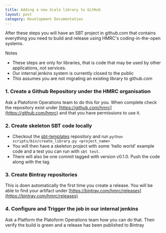 ```yaml
---
title: Adding a new Scala library to GitHub
layout: post
category: Development Documentation
---
```


After these steps you will have an SBT project in github.com that contains everything you need to build and release
using HMRC's coding-in-the-open systems.

Notes

+ These steps are only for libraries, that is code that may be used by other applications, not services.
+ Our internal jenkins system is currently closed to the public
+ This assumes you are not migrating an existing library to github.com

### 1. Create a Github Repository under the HMRC organisation

Ask a Platoform Operations team to do this for you. When complete check the repository exist under [https://github.com/hmrc](https://github.com/hmrc) and that you have permissions to use it.

### 2. Create skeleton SBT code locally

+ Checkout the [sbt-templates](https://github.com/hmrc/sbt-templates) repository and run `python scripts/bin/create_library.py <project_name>`
+ You will then have a skeleton project with some 'hello world' example code and a test you can run with `sbt test`.
+ There will also be one commit tagged with version v0.1.0. Push the code along with the tag.

### 3. Create Bintray repositories

This is doen automatically the first time you create a release. You will be able to find your artifact under [https://bintray.com/hmrc/releases](https://bintray.com/hmrc/releases)

### 4. Configure and Trigger the job in our internal jenkins

Ask a Platform the Platoform Operations team how you can do that. Then verify the build is green and a release has been published to Bintray
